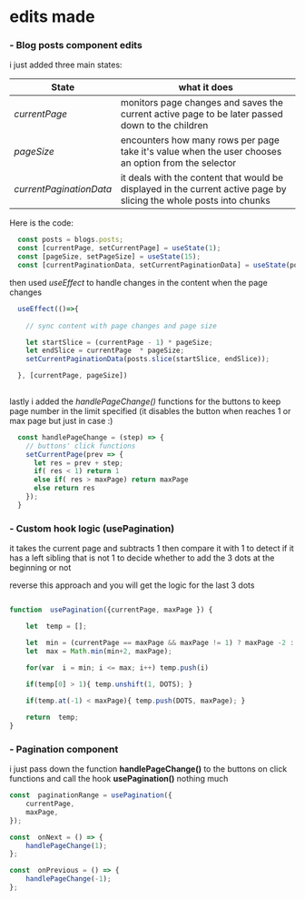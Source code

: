 
# edits made
### - Blog posts component edits
i just added three main states:

|State | what it does|
|---------------| ---------------------|
|*currentPage* | monitors page changes and saves the current active page to be later passed down to the children|
|*pageSize* | encounters how many rows per page take it's value when the user chooses an option from the selector|
|*currentPaginationData* | it deals with the content that would be displayed in the current active page by slicing the whole posts into chunks|

Here is the code: 
```jsx
  const posts = blogs.posts;
  const [currentPage, setCurrentPage] = useState(1);
  const [pageSize, setPageSize] = useState(15);
  const [currentPaginationData, setCurrentPaginationData] = useState(posts.slice(0, pageSize));

```

then used *useEffect* to handle changes in the content when the page changes 

```jsx
  useEffect(()=>{
    
    // sync content with page changes and page size

    let startSlice = (currentPage - 1) * pageSize;
    let endSlice = currentPage  * pageSize;
    setCurrentPaginationData(posts.slice(startSlice, endSlice));

  }, [currentPage, pageSize])
  
```

lastly i added the *handlePageChange()* functions for the buttons to keep page number in the limit specified (it disables the button when reaches 1 or max page but just in case :)

```jsx
  const handlePageChange = (step) => {
    // buttons' click functions
    setCurrentPage(prev => {
      let res = prev + step;
      if( res < 1) return 1
      else if( res > maxPage) return maxPage
      else return res
    });
  }
```


### - Custom hook logic (usePagination)

it takes the current page and subtracts 1 then compare it with 1 to detect if it has a left sibling that is not 1 to decide whether to add the 3 dots at the beginning or not

reverse this approach and you will get the logic for the last 3 dots

```jsx

function  usePagination({currentPage, maxPage }) {

	let  temp = [];

	let  min = (currentPage == maxPage && maxPage != 1) ? maxPage -2 : Math.max(1, currentPage-1);
	let  max = Math.min(min+2, maxPage);

	for(var  i = min; i <= max; i++) temp.push(i)

	if(temp[0] > 1){ temp.unshift(1, DOTS); }
	
	if(temp.at(-1) < maxPage){ temp.push(DOTS, maxPage); }

	return  temp;
}
```

### - Pagination component
i just pass down the function **handlePageChange()** to the buttons on click functions and call the hook **usePagination()** nothing much

```jsx
const  paginationRange = usePagination({
	currentPage,
	maxPage,
});

const  onNext = () => {
	handlePageChange(1);
};

const  onPrevious = () => {
	handlePageChange(-1);
};
```
